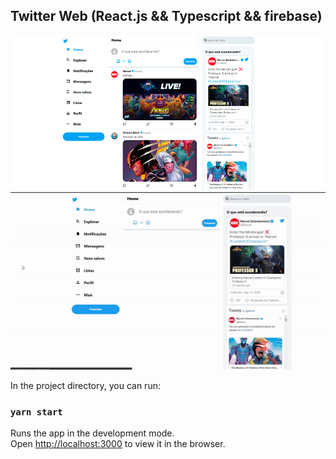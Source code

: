 ## Twitter Web (React.js && Typescript && firebase)

<img src="https://github.com/vbeloti/twitter-web/blob/master/.github/assets/img/twitter-web-1.jpg?raw=true" alt="Twitter" />
<img src="https://github.com/vbeloti/twitter-web/blob/master/.github/assets/img/twitter-web-2.gif?raw=true" alt="Twitter" />

In the project directory, you can run:

### `yarn start`

Runs the app in the development mode.<br />
Open [http://localhost:3000](http://localhost:3000) to view it in the browser.
